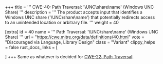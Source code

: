 +++
title = '''
CWE-40: Path Traversal: '\\UNC\share\name\' (Windows UNC Share)
'''
description	= '''
The product accepts input that identifies a Windows UNC share ('\\UNC\share\name') that potentially redirects access to an unintended location or arbitrary file.
'''
weight = 40

[extra]
id = 40
name = '''
Path Traversal: '\\UNC\share\name\' (Windows UNC Share)
'''
url = "https://cwe.mitre.org/data/definitions/40.html"
vote = "Discouraged via Language, Library Design"
class = "Variant"
clippy_helps = false
rust_docs_links = [

]
+++
Same as whatever is decided for [CWE-22: Path Traversal](/cwes/cwe-22).
